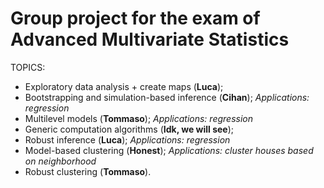 # Group project for the exam of Advanced Multivariate Statistics

TOPICS:
- Exploratory data analysis + create maps (**Luca**);
- Bootstrapping and simulation-based inference (**Cihan**);
    _Applications: regression_
- Multilevel models (**Tommaso**);
  _Applications: regression_
- Generic computation algorithms (**Idk, we will see**);
- Robust inference (**Luca**);
  _Applications: regression_
- Model-based clustering (**Honest**);
  _Applications: cluster houses based on neighborhood_
- Robust clustering (**Tommaso**).
